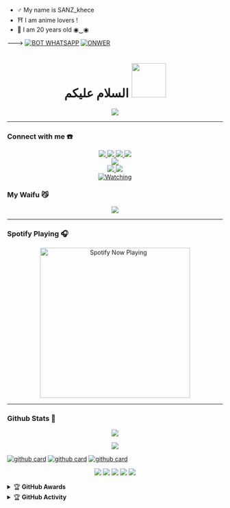 - ♂️ My name is SANZ_khece
- ⛩️ I am anime lovers !
- 🤠 I am 20 years old ◉‿◉
</p>

--->
[![BOT WHATSAPP](https://img.shields.io/badge/WhatsApp%20BOT-25D366?style=for-the-badge&logo=whatsapp&logoColor=white)](https://api.whatsapp.com/send/?phone=6283835317555&text=.menu) 
[![ONWER](https://img.shields.io/badge/Owner%20BOT-25D366?style=for-the-badge&logo=whatsapp&logoColor=white)](https://wa.me/6283143155277) 


<h1 align="center">السلام عليكم <img src="https://user-images.githubusercontent.com/1303154/88677602-1635ba80-d120-11ea-84d8-d263ba5fc3c0.gif" width="80px" alt=""><br></h1>
<p align="center">
  <img src="https://c.tenor.com/owx4Hlt5V8kAAAAC/loli-cute.gif" />
</p>

<p align="center">

------
### Connect with me ☎️
<p align="center">
  <a href="https://instagram.com/znzsanz"><img src="https://img.shields.io/badge/Instagram-E4405F?style=for-the-badge&logo=instagram&logoColor=white"/> 
  <a href="https://wa.me/qr/I2E5SFIX562PG1"><img src="https://img.shields.io/badge/WhatsApp-25D366?style=for-the-badge&logo=whatsapp&logoColor=white" />
  <a href="[https://www.facebook.com/m.fatdho](https://www.facebook.com/profile.php?id=100079865705920)"><img src="https://img.shields.io/badge/Facebook-%234267B2.svg?&style=for-the-badge&logo=facebook&logoColor=white" />
  <a href="https://t.me/fatdho"><img src="https://img.shields.io/badge/Telegram-%230088cc.svg?&style=for-the-badge&logo=telegram&logoColor=white"[@Sanzyii03]" /> <br>
  <a href="https://youtube.com/channel/UCD_w05gKF5F_5BNPABShNyQ"><img src="https://img.shields.io/badge/YouTube-fatih arridho-ff0000?style=for-the-badge&logo=youtube&logoColor=ff0000&link=https://www.youtube.com/@Sanzofficiall" /><br>
  <a name=zaenudinn=VIEWS&style=flat-square&color=orange" />
  <a href="https://github.com/zaenudinn"><img src="https://img.shields.io/badge/-GitHub-black?style=flat-square&logo=github" /> 
  <a href="[](https://www.youtube.com/@Sanzofficiall)"><img src="https://www.youtube.com/@Sanzofficiall" /> <br>
  <a href="https://komarev.com/ghpvc/?username=sanz officiall&color=blue&style=flat-square&label=Profile+Views"><img title="Watching" src="https://komarev.com/ghpvc/?username=sanz officiall&color=green&style=flat-square&label=Profile+View"></a>
</p>

### My Waifu 😼
<p align="center">
  <img src="https://telegra.ph/file/ee07cffd31ecbbea12bbf.png" />
</p>

------

### Spotify Playing 🎧

<p align="center">
  <a href="https://open.spotify.com/user/nf3xjkwb8gsuq2b0t8bimjt58" target="_blank"><img src="https://now-playing-on-spotify.vercel.app/api/spotify" alt="Spotify Now Playing" width="350"/></a>
</p>

------

### Github Stats 🚀

<p align="center"><a href="https://github.com/zaenudinn"><img src="https://github-readme-stats.vercel.app/api?username=fatiharridho&show_icons=true&theme=radical"></a></p>
<p align="center"><a href="https://github.com/zaenudinn"><img src="https://github-readme-stats.vercel.app/api/top-langs/?username=fatiharridho&theme=radical&layout=compact"></a></p> 

<a href="https://github.com/adiwajshing/zaenudinn">![github card](https://github-readme-stats.vercel.app/api/pin/?username=adiwajshing&repo=baileys&theme=nightowl)</a>
<a href="https://github.com/zaenudinn/islamiah">![github card](https://github-readme-stats.vercel.app/api/pin/?username=fatiharridho&repo=islamiah&theme=nightowl)</a>
<a href="https://github.com/zaenudinn/pramuka">![github card](https://github-readme-stats.vercel.app/api/pin/?username=fatiharridho&repo=pramuka&theme=dark)</a>


<p align="center">
    <img src="https://img.shields.io/badge/OS-Linux-blue?&logo=Linux" />
    <img src="https://img.shields.io/badge/OS-Windows-blue?&logo=Windows" />
    <img src="https://img.shields.io/badge/IDE-Xcode-blue?&logo=xcode" />
    <img src="https://img.shields.io/badge/Text%20Editor-Visual%20Studio%20Code-blue?&logo=visual%20studio%20code&logoColor=blue" />
    <img src="https://img.shields.io/badge/Sublime%20Text-gray?&logo=Sublime-Text" />
</p>
<details>
    <summary>&#127942 <b>GitHub Awards</b></summary><br/>

![Github Trophy](https://github-profile-trophy.vercel.app/?username=fatiharridho)

</details>

<details>
    <summary>&#127942 <b>GitHub Activity</b></summary><br/>

![Metrics](https://metrics.lecoq.io/fatiharridho)

</details> 

